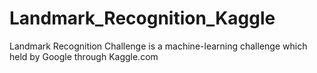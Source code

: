 # Landmark_Recognition_Kaggle
Landmark Recognition Challenge is a machine-learning challenge which held by Google through Kaggle.com
